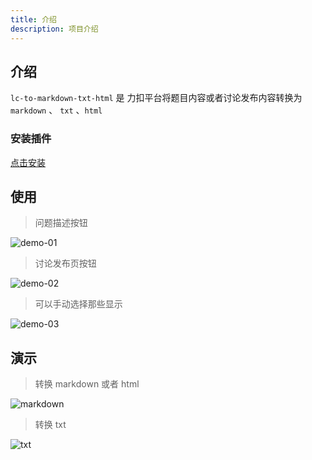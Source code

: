 ```yaml
---
title: 介绍
description: 项目介绍
---
```



## 介绍

`lc-to-markdown-txt-html` 是 力扣平台将题目内容或者讨论发布内容转换为 `markdown` 、 `txt` 、`html`

### 安装插件




[点击安装](https://greasyfork.org/zh-CN/scripts/491969-lc-to-markdown-txt-html)



## 使用

> 问题描述按钮

![demo-01](https://wuxin0011.github.io/tampermonkey-script/lc-to-markdown-txt-html/demo-01.png)



> 讨论发布页按钮

![demo-02](https://wuxin0011.github.io/tampermonkey-script/lc-to-markdown-txt-html/demo-02.png)


> 可以手动选择那些显示

![demo-03](https://wuxin0011.github.io/tampermonkey-script/lc-to-markdown-txt-html/demo-03.png)




## 演示

> 转换 markdown 或者 html

![markdown](https://wuxin0011.github.io/tampermonkey-script/lc-to-markdown-txt-html/html-to-markdown.png)


> 转换 txt

![txt](https://wuxin0011.github.io/tampermonkey-script/lc-to-markdown-txt-html/html-to-txt.png)

